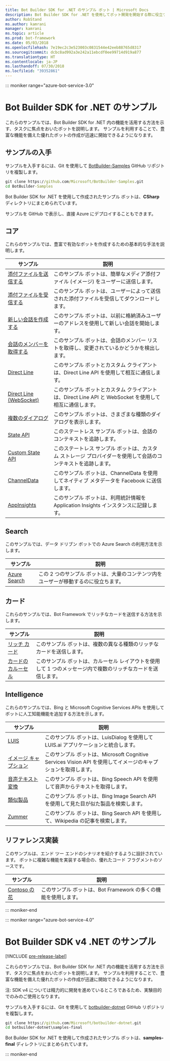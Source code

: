 ```yaml
---
title: Bot Builder SDK for .NET のサンプル ボット | Microsoft Docs
description: Bot Builder SDK for .NET を使用してボット開発を開始する際に役立つサンプル ボットについて説明します。
author: RobStand
ms.author: kamrani
manager: kamrani
ms.topic: article
ms.prod: bot-framework
ms.date: 05/03/2018
ms.openlocfilehash: 7e19ec2c3e523003c0831544e42eeb88765d8317
ms.sourcegitcommit: dcbc8ad992a3e242a11ebcdf0ee99714d919a877
ms.translationtype: HT
ms.contentlocale: ja-JP
ms.lasthandoff: 07/30/2018
ms.locfileid: "39352861"
---
```

::: moniker range="azure-bot-service-3.0"

# <a name="bot-builder-sdk-for-net-samples"></a>Bot Builder SDK for .NET のサンプル

これらのサンプルでは、Bot Builder SDK for .NET 内の機能を活用する方法を示す、タスクに焦点をおいたボットを説明します。 サンプルを利用することで、豊富な機能を備えた優れたボットの作成が迅速に開始できるようになります。

## <a name="get-the-samples"></a>サンプルの入手
サンプルを入手するには、Git を使用して [BotBuilder-Samples](https://github.com/Microsoft/BotBuilder-Samples) GitHub リポジトリを複製します。

```cmd
git clone https://github.com/Microsoft/BotBuilder-Samples.git
cd BotBuilder-Samples
```

Bot Builder SDK for .NET を使用して作成されたサンプル ボットは、**CSharp** ディレクトリにまとめられています。

サンプルを GitHub で表示し、直接 Azure にデプロイすることもできます。

## <a name="core"></a>コア
これらのサンプルでは、豊富で有効なボットを作成するための基本的な手法を説明します。

サンプル | 説明
------------ | ------------- 
[添付ファイルを送信する](https://github.com/Microsoft/BotBuilder-Samples/tree/master/CSharp/core-SendAttachment) | このサンプル ボットは、簡単なメディア添付ファイル (イメージ) をユーザーに送信します。 
[添付ファイルを受信する](https://github.com/Microsoft/BotBuilder-Samples/tree/master/CSharp/core-ReceiveAttachment) | このサンプル ボットは、ユーザーによって送信された添付ファイルを受信してダウンロードします。 
[新しい会話を作成する](https://github.com/Microsoft/BotBuilder-Samples/tree/master/CSharp/core-CreateNewConversation)  | このサンプル ボットは、以前に格納済みユーザーのアドレスを使用して新しい会話を開始します。
[会話のメンバーを取得する](https://github.com/Microsoft/BotBuilder-Samples/tree/master/CSharp/core-GetConversationMembers) | このサンプル ボットは、会話のメンバー リストを取得し、変更されているかどうかを検出します。 
[Direct Line](https://github.com/Microsoft/BotBuilder-Samples/tree/master/CSharp/core-DirectLine) | このサンプル ボットとカスタム クライアントは、Direct Line API を使用して相互に通信します。 
[Direct Line (WebSocket)](https://github.com/Microsoft/BotBuilder-Samples/tree/master/CSharp/core-DirectLineWebSockets) | このサンプル ボットとカスタム クライアントは、Direct Line API と WebSocket を使用して相互に通信します。 
[複数のダイアログ](https://github.com/Microsoft/BotBuilder-Samples/tree/master/CSharp/core-MultiDialogs) | このサンプル ボットは、さまざまな種類のダイアログを表示します。
[State API](https://github.com/Microsoft/BotBuilder-Samples/tree/master/CSharp/core-State) | このステートレス サンプル ボットは、会話のコンテキストを追跡します。
[Custom State API](https://github.com/Microsoft/BotBuilder-Samples/tree/master/CSharp/core-CustomState) | このステートレス サンプル ボットは、カスタム ストレージ プロバイダーを使用して会話のコンテキストを追跡します。
[ChannelData](https://github.com/Microsoft/BotBuilder-Samples/tree/master/CSharp/core-ChannelData) | このサンプル ボットは、ChannelData を使用してネイティブ メタデータを Facebook に送信します。
[AppInsights](https://github.com/Microsoft/BotBuilder-Samples/tree/master/CSharp/core-AppInsights) | このサンプル ボットは、利用統計情報を Application Insights インスタンスに記録します。

## <a name="search"></a>Search
このサンプルでは、データ ドリブン ボットでの Azure Search の利用方法を示します。

サンプル | 説明
------------ | -------------
[Azure Search](https://github.com/Microsoft/BotBuilder-Samples/tree/master/CSharp/demo-Search) | この 2 つのサンプル ボットは、大量のコンテンツ内をユーザーが移動するのに役立ちます。


## <a name="cards"></a>カード
これらのサンプルでは、Bot Framework でリッチなカードを送信する方法を示します。

サンプル | 説明
------------ | -------------
[リッチ カード](https://github.com/Microsoft/BotBuilder-Samples/tree/master/CSharp/cards-RichCards) | このサンプル ボットは、複数の異なる種類のリッチなカードを送信します。
[カードのカルーセル](https://github.com/Microsoft/BotBuilder-Samples/tree/master/CSharp/cards-CarouselCards) | このサンプル ボットは、カルーセル レイアウトを使用して 1 つのメッセージ内で複数のリッチなカードを送信します。

## <a name="intelligence"></a>Intelligence
これらのサンプルでは、Bing と Microsoft Cognitive Services APIs を使用してボットに人工知能機能を追加する方法を示します。

サンプル | 説明
------------ | -------------
[LUIS](https://github.com/Microsoft/BotBuilder-Samples/tree/master/CSharp/intelligence-LUIS) | このサンプル ボットは、LuisDialog を使用して LUIS.ai アプリケーションと統合します。
[イメージ キャプション](https://github.com/Microsoft/BotBuilder-Samples/tree/master/CSharp/intelligence-ImageCaption) | このサンプル ボットは、Microsoft Cognitive Services Vision API を使用してイメージのキャプションを取得します。
[音声テキスト変換](https://github.com/Microsoft/BotBuilder-Samples/tree/master/CSharp/intelligence-SpeechToText)  | このサンプル ボットは、Bing Speech API を使用して音声からテキストを取得します。
[類似製品](https://github.com/Microsoft/BotBuilder-Samples/tree/master/CSharp/intelligence-SimilarProducts) | このサンプル ボットは、Bing Image Search API を使用して見た目が似た製品を検索します。 
[Zummer](https://github.com/Microsoft/BotBuilder-Samples/tree/master/CSharp/intelligence-Zummer) | このサンプル ボットは、Bing Search API を使用して、Wikipedia の記事を検索します。

## <a name="reference-implementation"></a>リファレンス実装
このサンプルは、エンド ツー エンドのシナリオを紹介するように設計されています。 ボットに複雑な機能を実装する場合の、優れたコード フラグメントのソースです。


サンプル | 説明
------------ | -------------
[Contoso の花](https://github.com/Microsoft/BotBuilder-Samples/tree/master/CSharp/demo-ContosoFlowers) | このサンプル ボットは、Bot Framework の多くの機能を使用します。

::: moniker-end

::: moniker range="azure-bot-service-4.0"
# <a name="bot-builder-sdk-v4-net-samples"></a>Bot Builder SDK v4 .NET のサンプル
[!INCLUDE [pre-release-label](../includes/pre-release-label.md)]

これらのサンプルでは、Bot Builder SDK for .NET 内の機能を活用する方法を示す、タスクに焦点をおいたボットを説明します。 サンプルを利用することで、豊富な機能を備えた優れたボットの作成が迅速に開始できるようになります。 

注: SDK v4 については精力的に開発を進めているところであるため、実験目的でのみのご使用となります。 

サンプルを入手するには、Git を使用して [botbuilder-dotnet](https://github.com/Microsoft/botbuilder-dotnet) GitHub リポジトリを複製します。
```cmd
git clone https://github.com/Microsoft/botbuilder-dotnet.git
cd botbuilder-dotnet\samples-final
```
Bot Builder SDK for .NET を使用して作成されたサンプル ボットは、**samples-final** ディレクトリにまとめられています。


::: moniker-end

